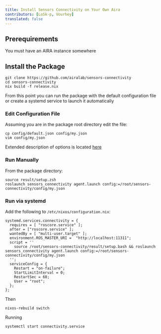 ```yaml
---
title: Install Sensors Connectivity on Your Own Aira
contributors: [LoSk-p, Vourhey]
translated: false
---
```


## Prerequirements

You must have an AIRA instance somewhere

## Install the Package

```
git clone https://github.com/airalab/sensors-connectivity
cd sensors-connectivity
nix build -f release.nix
```

From this point you can run the package with the default configuration file or create a systemd service to launch it automatically

### Edit Configuration File

Assuming you are in the package root directory edit the file:
```
cp config/default.json config/my.json
vim config/my.json
```

Extended description of options is located [here](/docs/configuration-options-description)

### Run Manually

From the package directory:

```
source result/setup.zsh
roslaunch sensors_connectivity agent.launch config:=/root/sensors-connectivity/config/my.json
```

### Run via systemd

Add the following to `/etc/nixos/configuration.nix`:

```
systemd.services.connectivity = {
  requires = [ "roscore.service" ];
  after = ["roscore.service" ];
  wantedBy = [ "multi-user.target" ];
  environment.ROS_MASTER_URI =  "http://localhost:11311";
  script = ''
    source /root/sensors-connectivity/result/setup.bash && roslaunch sensors_connectivity agent.launch config:=/root/sensors-connectivity/config/my.json
  '';
  serviceConfig = {
    Restart = "on-failure";
    StartLimitInterval = 0;
    RestartSec = 60;
    User = "root";
  };
};
```

Then

```
nixos-rebuild switch
```

Running

```
systemctl start connectivity.service
```

